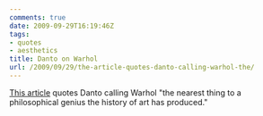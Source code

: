 ```yaml
---
comments: true
date: 2009-09-29T16:19:46Z
tags:
- quotes
- aesthetics
title: Danto on Warhol
url: /2009/09/29/the-article-quotes-danto-calling-warhol-the/
---
```


[This article](http://www.nybooks.com/articles/23153) quotes Danto calling Warhol "the nearest thing to a philosophical genius the history of art has produced."

